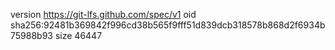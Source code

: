 version https://git-lfs.github.com/spec/v1
oid sha256:92481b369842f996cd38b565f9fff51d839dcb318578b868d2f6934b75988b93
size 46447
